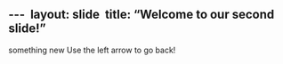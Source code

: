 --- 
layout: slide 
title: “Welcome to our second slide!” 
--- 
something new
Use the left arrow to go back! 
